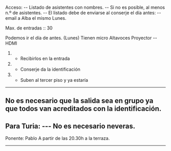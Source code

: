 
Acceso:
-- Listado de asistentes con nombres.
-- Si no es posible, al menos n.º de asistentes.
-- El listado debe de enviarse al conserje el día antes:
    -- email a Alba el mismo Lunes.

Max. de entradas :: 30

Podemos ir el día de antes. (Lunes)
Tienen micro
Altavoces
Proyector
-- HDMI

1. - Recibirlos en la entrada
2. - Conserje da la identificación
3. - Suben al tercer piso y ya estaría

-----
No es necesario que la salida sea en grupo ya que todos van acreditados con la identificación.
-----

Para Turia:
--- No es necesario neveras.
--- 

Ponente: Pablo
A partir de las 20.30h a la terraza.

---


